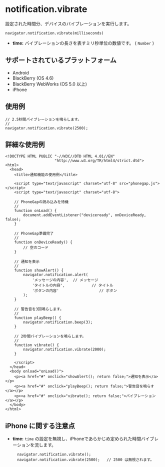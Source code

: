 notification.vibrate
====================

設定された時間分、デバイスのバイブレーションを実行します。

    navigator.notification.vibrate(milliseconds)

- __time:__ バイブレーションの長さを表すミリ秒単位の数値です。 ( `Number` )

サポートされているプラットフォーム
-------------------

- Android
- BlackBerry (OS 4.6)
- BlackBerry WebWorks (OS 5.0 以上)
- iPhone

使用例
-------------

    // 2.5秒間バイブレーションを鳴らします。
    //
    navigator.notification.vibrate(2500);

詳細な使用例
------------
    
    <!DOCTYPE HTML PUBLIC "-//W3C//DTD HTML 4.01//EN"
                          "http://www.w3.org/TR/html4/strict.dtd">
    <html>
      <head>
        <title>通知機能の使用例</title>

        <script type="text/javascript" charset="utf-8" src="phonegap.js"></script>
        <script type="text/javascript" charset="utf-8">

        // PhoneGapの読み込みを待機
        //
        function onLoad() {
            document.addEventListener("deviceready", onDeviceReady, false);
        }

        // PhoneGap準備完了
        //
        function onDeviceReady() {
            // 空のコード
        }
    
        // 通知を表示
        //
        function showAlert() {
		    navigator.notification.alert(
		        'メッセージの内容',  // メッセージ
		        'タイトルの内容',            // タイトル
		        'ボタンの内容'                  // ボタン
		    );
        }
    
        // 警告音を3回鳴らします。
        //
        function playBeep() {
            navigator.notification.beep(3);
        }
    
        // 2秒間バイブレーションを鳴らします。
        //
        function vibrate() {
            navigator.notification.vibrate(2000);
        }

        </script>
      </head>
      <body onload="onLoad()">
        <p><a href="#" onclick="showAlert(); return false;">通知を表示</a></p>
        <p><a href="#" onclick="playBeep(); return false;">警告音を鳴らす</a></p>
        <p><a href="#" onclick="vibrate(); return false;">バイブレーション</a></p>
      </body>
    </html>

iPhone に関する注意点
-------------

- __time:__ `time` の設定を無視し、iPhoneであらかじめ定められた時間バイブレーションを流します。

        navigator.notification.vibrate();
        navigator.notification.vibrate(2500);   // 2500 は無視されます。
